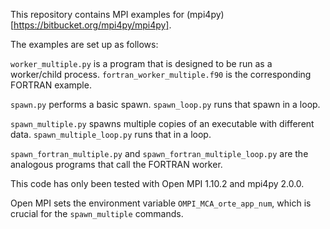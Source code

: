 This repository contains MPI examples for (mpi4py)[https://bitbucket.org/mpi4py/mpi4py].

The examples are set up as follows:

`worker_multiple.py` is a program that is designed to be run as a worker/child process. `fortran_worker_multiple.f90` is the corresponding FORTRAN example.

`spawn.py` performs a basic spawn. `spawn_loop.py` runs that spawn in a loop.

`spawn_multiple.py` spawns multiple copies of an executable with different data. `spawn_multiple_loop.py` runs that in a loop.

`spawn_fortran_multiple.py` and `spawn_fortran_multiple_loop.py` are the analogous programs that call the FORTRAN worker.


This code has only been tested with Open MPI 1.10.2 and mpi4py 2.0.0.

Open MPI sets the environment variable `OMPI_MCA_orte_app_num`, which is crucial for the `spawn_multiple` commands.


